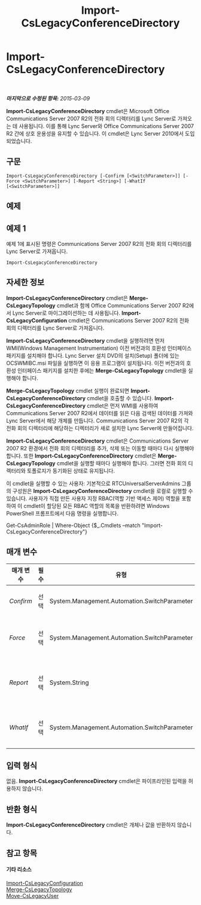 ﻿---
title: Import-CsLegacyConferenceDirectory
TOCTitle: Import-CsLegacyConferenceDirectory
ms:assetid: 5ecb9bf9-cbce-48a6-966c-ecbdac59cb3a
ms:mtpsurl: https://technet.microsoft.com/ko-kr/library/Gg398418(v=OCS.15)
ms:contentKeyID: 49303781
ms.date: 08/24/2015
mtps_version: v=OCS.15
ms.translationtype: HT
---

# Import-CsLegacyConferenceDirectory

 

_**마지막으로 수정된 항목:** 2015-03-09_

**Import-CsLegacyConferenceDirectory** cmdlet은 Microsoft Office Communications Server 2007 R2의 전화 회의 디렉터리를 Lync Server로 가져오는 데 사용됩니다. 이를 통해 Lync Server와 Office Communications Server 2007 R2 간에 상호 운용성을 유지할 수 있습니다. 이 cmdlet은 Lync Server 2010에서 도입되었습니다.

## 구문

    Import-CsLegacyConferenceDirectory [-Confirm [<SwitchParameter>]] [-Force <SwitchParameter>] [-Report <String>] [-WhatIf [<SwitchParameter>]]

## 예제

## 예제 1

예제 1에 표시된 명령은 Communications Server 2007 R2의 전화 회의 디렉터리를 Lync Server로 가져옵니다.

    Import-CsLegacyConferenceDirectory

## 자세한 정보

**Import-CsLegacyConferenceDirectory** cmdlet은 **Merge-CsLegacyTopology** cmdlet과 함께 Office Communications Server 2007 R2에서 Lync Server로 마이그레이션하는 데 사용됩니다. **Import-CsLegacyConfiguration** cmdlet은 Communications Server 2007 R2의 전화 회의 디렉터리를 Lync Server로 가져옵니다.

**Import-CsLegacyConferenceDirectory** cmdlet을 실행하려면 먼저 WMI(Windows Management Instrumentation) 이전 버전과의 호환성 인터페이스 패키지를 설치해야 합니다. Lync Server 설치 DVD의 설치(Setup) 폴더에 있는 OCSWMIBC.msi 파일을 실행하면 이 응용 프로그램이 설치됩니다. 이전 버전과의 호환성 인터페이스 패키지를 설치한 후에는 **Merge-CsLegacyTopology** cmdlet을 실행해야 합니다.

**Merge-CsLegacyTopology** cmdlet 실행이 완료되면 **Import-CsLegacyConferenceDirectory** cmdlet을 호출할 수 있습니다. **Import-CsLegacyConferenceDirectory** cmdlet은 먼저 WMI를 사용하여 Communications Server 2007 R2에서 데이터를 읽은 다음 검색된 데이터를 가져와 Lync Server에서 해당 개체를 만듭니다. Communications Server 2007 R2의 각 전화 회의 디렉터리에 해당하는 디렉터리가 새로 설치한 Lync Server에 만들어집니다.

**Import-CsLegacyConferenceDirectory** cmdlet은 Communications Server 2007 R2 환경에서 전화 회의 디렉터리를 추가, 삭제 또는 이동할 때마다 다시 실행해야 합니다. 또한 **Import-CsLegacyConferenceDirectory** cmdlet은 **Merge-CsLegacyTopology** cmdlet을 실행할 때마다 실행해야 합니다. 그러면 전화 회의 디렉터리와 토폴로지가 동기화된 상태로 유지됩니다.

이 cmdlet을 실행할 수 있는 사용자: 기본적으로 RTCUniversalServerAdmins 그룹의 구성원은 **Import-CsLegacyConferenceDirectory** cmdlet을 로컬로 실행할 수 있습니다. 사용자가 직접 만든 사용자 지정 RBAC(역할 기반 액세스 제어) 역할을 포함하여 이 cmdlet이 할당된 모든 RBAC 역할의 목록을 반환하려면 Windows PowerShell 프롬프트에서 다음 명령을 실행합니다.

Get-CsAdminRole | Where-Object {$\_.Cmdlets –match "Import-CsLegacyConferenceDirectory"}

## 매개 변수


<table>
<colgroup>
<col style="width: 25%" />
<col style="width: 25%" />
<col style="width: 25%" />
<col style="width: 25%" />
</colgroup>
<thead>
<tr class="header">
<th>매개 변수</th>
<th>필수</th>
<th>유형</th>
<th>설명</th>
</tr>
</thead>
<tbody>
<tr class="odd">
<td><p><em>Confirm</em></p></td>
<td><p>선택</p></td>
<td><p>System.Management.Automation.SwitchParameter</p></td>
<td><p>명령을 실행하기 전에 확인 메시지를 표시합니다.</p></td>
</tr>
<tr class="even">
<td><p><em>Force</em></p></td>
<td><p>선택</p></td>
<td><p>System.Management.Automation.SwitchParameter</p></td>
<td><p>명령을 실행할 때 발생할 수 있는 심각하지 않은 오류 메시지를 표시하지 않습니다.</p></td>
</tr>
<tr class="odd">
<td><p><em>Report</em></p></td>
<td><p>선택</p></td>
<td><p>System.String</p></td>
<td><p>cmdlet이 실행될 때 만들어지는 로그 파일의 파일 경로를 지정하는 데 사용됩니다(예: -Report &quot;C:\Logs\ImportDirectories.html&quot;).</p></td>
</tr>
<tr class="even">
<td><p><em>WhatIf</em></p></td>
<td><p>선택</p></td>
<td><p>System.Management.Automation.SwitchParameter</p></td>
<td><p>명령을 실제로 실행하지 않고도 명령이 실행될 경우 발생할 수 있는 현상을 설명합니다.</p></td>
</tr>
</tbody>
</table>


## 입력 형식

없음. **Import-CsLegacyConferenceDirectory** cmdlet은 파이프라인된 입력을 허용하지 않습니다.

## 반환 형식

**Import-CsLegacyConferenceDirectory** cmdlet은 개체나 값을 반환하지 않습니다.

## 참고 항목

#### 기타 리소스

[Import-CsLegacyConfiguration](import-cslegacyconfiguration.md)  
[Merge-CsLegacyTopology](merge-cslegacytopology.md)  
[Move-CsLegacyUser](move-cslegacyuser.md)

